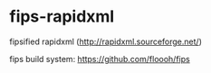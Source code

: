 # fips-rapidxml

fipsified rapidxml (http://rapidxml.sourceforge.net/)

fips build system: https://github.com/floooh/fips